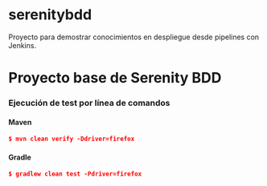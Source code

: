 # serenitybdd
Proyecto para demostrar conocimientos en despliegue desde pipelines con Jenkins.

# Proyecto base de Serenity BDD

### Ejecución de test por línea de comandos


#### Maven
```json
$ mvn clean verify -Ddriver=firefox
```

#### Gradle
```json
$ gradlew clean test -Pdriver=firefox
```

